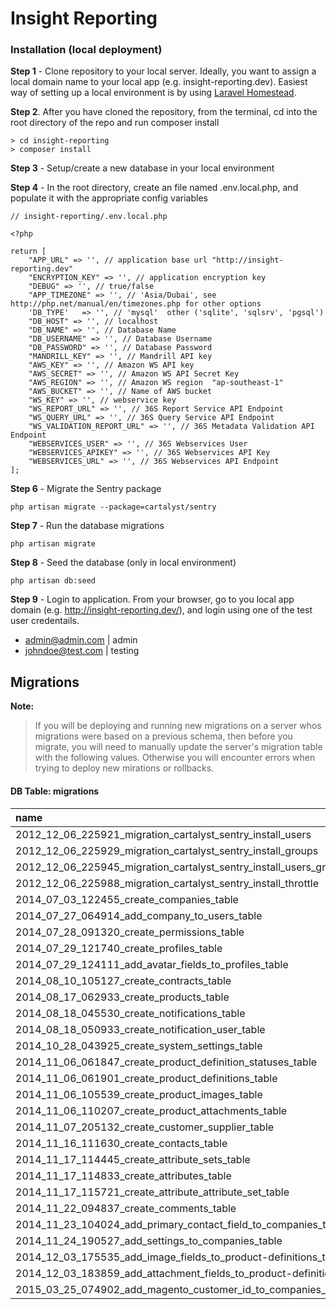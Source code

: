 # Insight Reporting

### Installation (local deployment)
**Step 1** - Clone repository to your local server. Ideally, you want to assign a local domain name to your local app (e.g. insight-reporting.dev). Easiest way of setting up a local environment is by using [Laravel Homestead](http://laravel.com/docs/4.2/homestead).

**Step 2**. After you have cloned the repository, from the terminal, cd into the root directory of the repo and run composer install
```
> cd insight-reporting
> composer install
```

**Step 3** - Setup/create a new database in your local environment

**Step 4** - In the root directory, create an file named .env.local.php, and populate it with the appropriate config variables
```
// insight-reporting/.env.local.php

<?php

return [
    "APP_URL" => '', // application base url "http://insight-reporting.dev"
    "ENCRYPTION_KEY" => '', // application encryption key
    "DEBUG" => '', // true/false
    "APP_TIMEZONE" => '', // 'Asia/Dubai', see http://php.net/manual/en/timezones.php for other options
    'DB_TYPE'   => '', // 'mysql'  other ('sqlite', 'sqlsrv', 'pgsql')
    "DB_HOST" => '', // localhost
    "DB_NAME" => '', // Database Name
    "DB_USERNAME" => '', // Database Username
    "DB_PASSWORD" => '', // Database Password
    "MANDRILL_KEY" => '', // Mandrill API key
    "AWS_KEY" => '', // Amazon WS API key
    "AWS_SECRET" => '', // Amazon WS API Secret Key
    "AWS_REGION" => '', // Amazon WS region  "ap-southeast-1"
    "AWS_BUCKET" => '', // Name of AWS bucket
    "WS_KEY" => '', // webservice key
    "WS_REPORT_URL" => '', // 36S Report Service API Endpoint
    "WS_QUERY_URL" => '', // 36S Query Service API Endpoint
    "WS_VALIDATION_REPORT_URL" => '', // 36S Metadata Validation API Endpoint
    "WEBSERVICES_USER" => '', // 36S Webservices User
    "WEBSERVICES_APIKEY" => '', // 36S Webservices API Key
    "WEBSERVICES_URL" => '', // 36S Webservices API Endpoint
];
```
**Step 6** - Migrate the Sentry package
```
php artisan migrate --package=cartalyst/sentry
```
**Step 7** - Run the database migrations
```
php artisan migrate
```
**Step 8** - Seed the database (only in local environment)
```
php artisan db:seed
```
**Step 9** - Login to application. From your browser, go to you local app domain (e.g. http://insight-reporting.dev/), and login using one of the test user credentails.
  - admin@admin.com | admin
  - johndoe@test.com | testing

## Migrations ##
**Note:**
> If you will be deploying and running new migrations on a server whos migrations were based on a previous schema, then before you migrate, you will need to manually update the server's migration table with the following values. Otherwise you will encounter errors when trying to deploy new mirations or rollbacks.

#### DB Table: migrations ####

| name       |  batch  |
|:-------------|-----------------------|
| 2012_12_06_225921_migration_cartalyst_sentry_install_users | 1 |
| 2012_12_06_225929_migration_cartalyst_sentry_install_groups |	1 |
| 2012_12_06_225945_migration_cartalyst_sentry_install_users_groups_pivot |	1 |
| 2012_12_06_225988_migration_cartalyst_sentry_install_throttle |	1 |
| 2014_07_03_122455_create_companies_table | 2 |
| 2014_07_27_064914_add_company_to_users_table | 2 |
| 2014_07_28_091320_create_permissions_table | 2 |
| 2014_07_29_121740_create_profiles_table | 2 |
| 2014_07_29_124111_add_avatar_fields_to_profiles_table | 2 |
| 2014_08_10_105127_create_contracts_table | 2 |
| 2014_08_17_062933_create_products_table | 2 |
| 2014_08_18_045530_create_notifications_table | 2 |
| 2014_08_18_050933_create_notification_user_table | 2 |
| 2014_10_28_043925_create_system_settings_table | 2 |
| 2014_11_06_061847_create_product_definition_statuses_table | 2 |
| 2014_11_06_061901_create_product_definitions_table | 2 |
| 2014_11_06_105539_create_product_images_table | 2 |
| 2014_11_06_110207_create_product_attachments_table | 2 |
| 2014_11_07_205132_create_customer_supplier_table | 2 |
| 2014_11_16_111630_create_contacts_table | 2 |
| 2014_11_17_114445_create_attribute_sets_table | 2 |
| 2014_11_17_114833_create_attributes_table | 2 |
| 2014_11_17_115721_create_attribute_attribute_set_table | 2 |
| 2014_11_22_094837_create_comments_table | 2 |
| 2014_11_23_104024_add_primary_contact_field_to_companies_table | 2 |
| 2014_11_24_190527_add_settings_to_companies_table | 2 |
| 2014_12_03_175535_add_image_fields_to_product-definitions_table | 2 |
| 2014_12_03_183859_add_attachment_fields_to_product-definitions_table | 2 |
| 2015_03_25_074902_add_magento_customer_id_to_companies_table | 2 |

    

